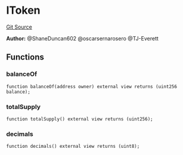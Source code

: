 # IToken
[Git Source](https://github.com/thrackle-io/tron/blob/90c179d4a2d3d05eb80cb7a50ea4891339d7488e/src/client/token/ITokenInterface.sol)

**Author:**
@ShaneDuncan602 @oscarsernarosero @TJ-Everett


## Functions
### balanceOf


```solidity
function balanceOf(address owner) external view returns (uint256 balance);
```

### totalSupply


```solidity
function totalSupply() external view returns (uint256);
```

### decimals


```solidity
function decimals() external view returns (uint8);
```

